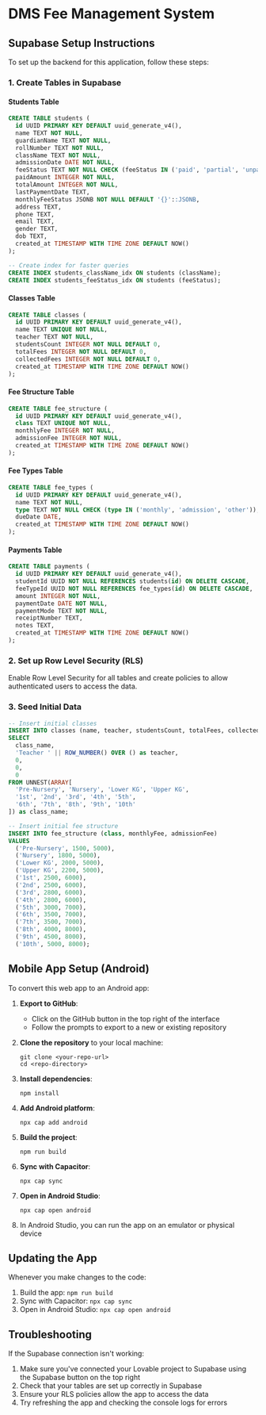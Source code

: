 
# DMS Fee Management System

## Supabase Setup Instructions

To set up the backend for this application, follow these steps:

### 1. Create Tables in Supabase

#### Students Table
```sql
CREATE TABLE students (
  id UUID PRIMARY KEY DEFAULT uuid_generate_v4(),
  name TEXT NOT NULL,
  guardianName TEXT NOT NULL,
  rollNumber TEXT NOT NULL,
  className TEXT NOT NULL,
  admissionDate DATE NOT NULL,
  feeStatus TEXT NOT NULL CHECK (feeStatus IN ('paid', 'partial', 'unpaid')),
  paidAmount INTEGER NOT NULL,
  totalAmount INTEGER NOT NULL,
  lastPaymentDate TEXT,
  monthlyFeeStatus JSONB NOT NULL DEFAULT '{}'::JSONB,
  address TEXT,
  phone TEXT,
  email TEXT,
  gender TEXT,
  dob TEXT,
  created_at TIMESTAMP WITH TIME ZONE DEFAULT NOW()
);

-- Create index for faster queries
CREATE INDEX students_className_idx ON students (className);
CREATE INDEX students_feeStatus_idx ON students (feeStatus);
```

#### Classes Table
```sql
CREATE TABLE classes (
  id UUID PRIMARY KEY DEFAULT uuid_generate_v4(),
  name TEXT UNIQUE NOT NULL,
  teacher TEXT NOT NULL,
  studentsCount INTEGER NOT NULL DEFAULT 0,
  totalFees INTEGER NOT NULL DEFAULT 0,
  collectedFees INTEGER NOT NULL DEFAULT 0,
  created_at TIMESTAMP WITH TIME ZONE DEFAULT NOW()
);
```

#### Fee Structure Table
```sql
CREATE TABLE fee_structure (
  id UUID PRIMARY KEY DEFAULT uuid_generate_v4(),
  class TEXT UNIQUE NOT NULL,
  monthlyFee INTEGER NOT NULL,
  admissionFee INTEGER NOT NULL,
  created_at TIMESTAMP WITH TIME ZONE DEFAULT NOW()
);
```

#### Fee Types Table
```sql
CREATE TABLE fee_types (
  id UUID PRIMARY KEY DEFAULT uuid_generate_v4(),
  name TEXT NOT NULL,
  type TEXT NOT NULL CHECK (type IN ('monthly', 'admission', 'other')),
  dueDate DATE,
  created_at TIMESTAMP WITH TIME ZONE DEFAULT NOW()
);
```

#### Payments Table
```sql
CREATE TABLE payments (
  id UUID PRIMARY KEY DEFAULT uuid_generate_v4(),
  studentId UUID NOT NULL REFERENCES students(id) ON DELETE CASCADE,
  feeTypeId UUID NOT NULL REFERENCES fee_types(id) ON DELETE CASCADE,
  amount INTEGER NOT NULL,
  paymentDate DATE NOT NULL,
  paymentMode TEXT NOT NULL,
  receiptNumber TEXT,
  notes TEXT,
  created_at TIMESTAMP WITH TIME ZONE DEFAULT NOW()
);
```

### 2. Set up Row Level Security (RLS)

Enable Row Level Security for all tables and create policies to allow authenticated users to access the data.

### 3. Seed Initial Data

```sql
-- Insert initial classes
INSERT INTO classes (name, teacher, studentsCount, totalFees, collectedFees)
SELECT 
  class_name,
  'Teacher ' || ROW_NUMBER() OVER () as teacher,
  0,
  0,
  0
FROM UNNEST(ARRAY[
  'Pre-Nursery', 'Nursery', 'Lower KG', 'Upper KG',
  '1st', '2nd', '3rd', '4th', '5th',
  '6th', '7th', '8th', '9th', '10th'
]) as class_name;

-- Insert initial fee structure
INSERT INTO fee_structure (class, monthlyFee, admissionFee)
VALUES 
  ('Pre-Nursery', 1500, 5000),
  ('Nursery', 1800, 5000),
  ('Lower KG', 2000, 5000),
  ('Upper KG', 2200, 5000),
  ('1st', 2500, 6000),
  ('2nd', 2500, 6000),
  ('3rd', 2800, 6000),
  ('4th', 2800, 6000),
  ('5th', 3000, 7000),
  ('6th', 3500, 7000),
  ('7th', 3500, 7000),
  ('8th', 4000, 8000),
  ('9th', 4500, 8000),
  ('10th', 5000, 8000);
```

## Mobile App Setup (Android)

To convert this web app to an Android app:

1. **Export to GitHub**:
   - Click on the GitHub button in the top right of the interface
   - Follow the prompts to export to a new or existing repository

2. **Clone the repository** to your local machine:
   ```
   git clone <your-repo-url>
   cd <repo-directory>
   ```

3. **Install dependencies**:
   ```
   npm install
   ```

4. **Add Android platform**:
   ```
   npx cap add android
   ```

5. **Build the project**:
   ```
   npm run build
   ```

6. **Sync with Capacitor**:
   ```
   npx cap sync
   ```

7. **Open in Android Studio**:
   ```
   npx cap open android
   ```

8. In Android Studio, you can run the app on an emulator or physical device

## Updating the App

Whenever you make changes to the code:

1. Build the app: `npm run build`
2. Sync with Capacitor: `npx cap sync`
3. Open in Android Studio: `npx cap open android`

## Troubleshooting

If the Supabase connection isn't working:

1. Make sure you've connected your Lovable project to Supabase using the Supabase button on the top right
2. Check that your tables are set up correctly in Supabase
3. Ensure your RLS policies allow the app to access the data
4. Try refreshing the app and checking the console logs for errors
